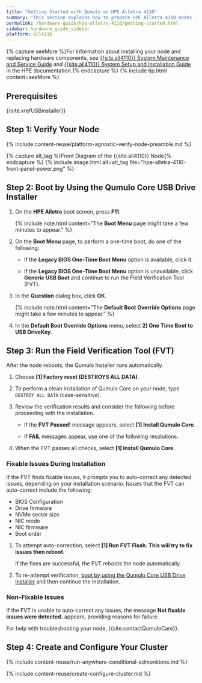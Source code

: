```yaml
---
title: "Getting Started with Qumulo on HPE Alletra 4110"
summary: "This section explains how to prepare HPE Alletra 4110 nodes for creating a Qumulo cluster. This guide is for system administrators, professional service providers, and colleagues in your organization who are responsible for installing and configuring server hardware."
permalink: /hardware-guide/hpe-alletra-4110/getting-started.html
sidebar: hardware_guide_sidebar
platform: all4110
---
```


{% capture seeMore %}For information about installing your node and replacing hardware components, see [{{site.all4110}} System Maintenance and Service Guide](https://support.hpe.com/hpesc/public/docDisplay?docLocale=en_US&docId=sd00002471en_us) and [{{site.all4110}} System Setup and Installation Guide](https://support.hpe.com/hpesc/public/docDisplay?docLocale=en_US&docId=sd00002563en_us) in the HPE documentation.{% endcapture %}
{% include tip.html content=seeMore %}

## Prerequisites
{{site.xrefUSBinstaller}}

## Step 1: Verify Your Node

{% include content-reuse/platform-agnostic-verify-node-preamble.md %}

   {% capture alt_tag %}Front Diagram of the {{site.all4110}} Node{% endcapture %}
   {% include image.html alt=alt_tag file="hpe-alletra-4110-front-panel-power.png" %}

## Step 2: Boot by Using the Qumulo Core USB Drive Installer

1. On the **HPE Alletra** boot screen, press **F11**.

   {% include note.html content="The **Boot Menu** page might take a few minutes to appear." %}

1. On the **Boot Menu** page, to perform a one-time boot, do one of the following:

   * If the **Legacy BIOS One-Time Boot Menu** option is available, click it.

   * If the **Legacy BIOS One-Time Boot Menu** option is unavailable, click **Generic USB Boot** and continue to run the Field Verification Tool (FVT).

1. In the **Question** dialog box, click **OK**.

   {% include note.html content="The **Default Boot Override Options** page might take a few minutes to appear." %}

1. In the **Default Boot Override Options** menu, select **2) One Time Boot to USB DriveKey**.


## Step 3: Run the Field Verification Tool (FVT)

After the node reboots, the Qumulo Installer runs automatically.

1. Choose **[1] Factory reset (DESTROYS ALL DATA)**.

1. To perform a clean installation of Qumulo Core on your node, type `DESTROY ALL DATA` (case-sensitive).

1. Review the verification results and consider the following before proceeding with the installation.

   * If the **FVT Passed!** message appears, select **[1] Install Qumulo Core**.

   * If **FAIL** messages appear, use one of the following resolutions.

1. When the FVT passes all checks, select **[1] Install Qumulo Core**.


### Fixable Issues During Installation
If the FVT finds fixable issues, it prompts you to auto-correct any detected issues, depending on your installation scenario. Issues that the FVT can auto-correct include the following:

* BIOS Configuration
* Drive firmware
* NVMe sector size
* NIC mode
* NIC firmware
* Boot order

1. To attempt auto-correction, select **[1] Run FVT Flash. This will try to fix issues then reboot.**

   If the fixes are successful, the FVT reboots the node automatically.

1. To re-attempt verification, [boot by using the Qumulo Core USB Drive Installer](#step-2-boot-by-using-the-qumulo-core-usb-drive-installer) and then continue the installation.


### Non-Fixable Issues
If the FVT is unable to auto-correct any issues, the message **Not fixable issues were detected.** appears, providing reasons for failure.

For help with troubleshooting your node, {{site.contactQumuloCare}}.

   
## Step 4: Create and Configure Your Cluster
{% include content-reuse/run-anywhere-conditional-admonitions.md %}

{% include content-reuse/create-configure-cluster.md %}
